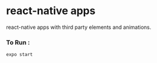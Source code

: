 # react-native apps
react-native apps with third party elements and animations.

### To Run :
`expo start`
